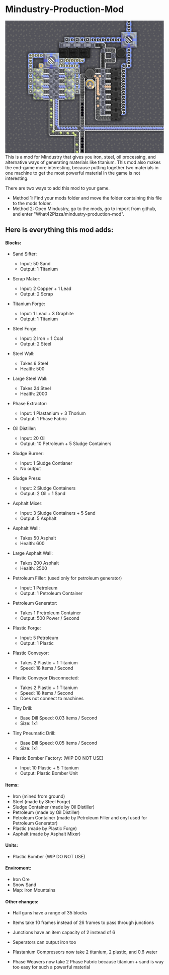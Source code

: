 # Mindustry-Production-Mod
![GitHub Logo](/sprites/git/example.png)
This is a mod for Mindustry that gives you iron, steel, oil processing, and alternative ways of generating materials like titanium. This mod also makes the end-game more interesting, because putting together two materials in one machine to get the most powerful material in the game is not interesting.

There are two ways to add this mod to your game.
- Method 1: Find your mods folder and move the folder containing this file to the mods folder.
- Method 2: Open Mindustry, go to the mods, go to import from github, and enter "What42Pizza/mindustry-production-mod".





## Here is everything this mod adds:



#### Blocks:

- Sand Sifter:
  - Input: 50 Sand
  - Output: 1 Titanium

- Scrap Maker:
  - Input: 2 Copper + 1 Lead
  - Output: 2 Scrap

- Titanium Forge:
  - Input: 1 Lead + 3 Graphite
  - Output: 1 Titanium

- Steel Forge:
  - Input: 2 Iron + 1 Coal
  - Output: 2 Steel

- Steel Wall:
  - Takes 6 Steel
  - Health: 500

- Large Steel Wall:
  - Takes 24 Steel
  - Health: 2000

- Phase Extractor:
  - Input: 1 Plastanium + 3 Thorium
  - Output: 1 Phase Fabric

- Oil Distiller:
  - Input: 20 Oil
  - Output: 10 Petroleum + 5 Sludge Containers

- Sludge Burner:
  - Input: 1 Sludge Contianer
  - No output

- Sludge Press:
  - Input: 2 Sludge Containers
  - Output: 2 Oil + 1 Sand

- Asphalt Mixer:
  - Input: 3 Sludge Containers + 5 Sand
  - Output: 5 Asphalt

- Asphalt Wall:
  - Takes 50 Asphalt
  - Health: 600

- Large Asphalt Wall:
  - Takes 200 Asphalt
  - Health: 2500

- Petroleum Filler: (used only for petroleum generator)
  - Input: 1 Petroleum
  - Output: 1 Petroleum Container

- Petroleum Generator:
  - Takes 1 Pretroleum Container
  - Output: 500 Power / Second

- Plastic Forge:
  - Input: 5 Petroleum
  - Output: 1 Plastic

- Plastic Conveyor:
  - Takes 2 Plastic + 1 Titanium
  - Speed: 18 Items / Second

- Plastic Conveyor Disconnected:
  - Takes 2 Plastic + 1 Titanium
  - Speed: 18 Items / Second
  - Does not connect to machines

- Tiny Drill:
  - Base Dill Speed: 0.03 Items / Second
  - Size: 1x1

- Tiny Pneumatic Drill:
  - Base Dill Speed: 0.05 Items / Second
  - Size: 1x1

- Plastic Bomber Factory: (WIP DO NOT USE)
  - Input 10 Plastic + 5 Titanium
  - Output: Plastic Bomber Unit





#### Items:

- Iron (mined from ground)
- Steel (made by Steel Forge)
- Sludge Container (made by Oil Distiller)
- Petroleum (made by Oil Distiller)
- Petroleum Container (made by Petroleum Filler and onyl used for Petroleum Generator)
- Plastic (made by Plastic Forge)
- Asphalt (made by Asphalt Mixer)



#### Units:

- Plastic Bomber (WIP DO NOT USE)



#### Enviroment:

- Iron Ore
- Snow Sand
- Map: Iron Mountains



#### Other changes:

- Hail guns have a range of 35 blocks
- Items take 10 frames instead of 26 frames to pass through junctions
- Junctions have an item capacity of 2 instead of 6
- Seperators can output iron too

- Plastanium Compressors now take 2 titanium, 2 plastic, and 0.6 water
- Phase Weavers now take 2 Phase Fabric because titanium + sand is way too easy for such a powerful material